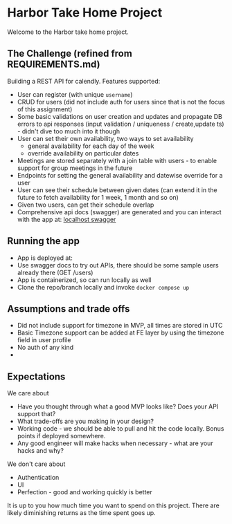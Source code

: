 # Harbor Take Home Project

Welcome to the Harbor take home project.

## The Challenge (refined from REQUIREMENTS.md)

Building a REST API for calendly. Features supported:

 - User can register (with unique `username`)
 - CRUD for users (did not include auth for users since that is not the focus of this assignment)
 - Some basic validations on user creation and updates and propagate DB errors to api responses (input validation / uniqueness / create,update ts) - didn't dive too much into it though
 - User can set their own availability, two ways to set availability
   - general availability for each day of the week
   - override availability on particular dates
 - Meetings are stored separately with a join table with users - to enable support for group meetings in the future
 - Endpoints for setting the general availability and datewise override for a user
 - User can see their schedule between given dates (can extend it in the future to fetch availability for 1 week, 1 month and so on)
 - Given two users, can get their schedule overlap
 - Comprehensive api docs (swagger) are generated and you can interact with the app at: [localhost swagger](http://localhost:2090/api/docs/index.html)


## Running the app

 - App is deployed at:
 - Use swagger docs to try out APIs, there should be some sample users already there (GET /users)
 - App is containerized, so can run locally as well
 - Clone the repo/branch locally and invoke `docker compose up`

## Assumptions and trade offs

 - Did not include support for timezone in MVP, all times are stored in UTC
 - Basic Timezone support can be added at FE layer by using the timezone field in user profile
 - No auth of any kind
 - 

## Expectations

We care about

- Have you thought through what a good MVP looks like? Does your API support that?
- What trade-offs are you making in your design?
- Working code - we should be able to pull and hit the code locally. Bonus points if deployed somewhere.
- Any good engineer will make hacks when necessary - what are your hacks and why?

We don't care about

- Authentication
- UI
- Perfection - good and working quickly is better

It is up to you how much time you want to spend on this project. There are likely diminishing returns as the time spent goes up.

